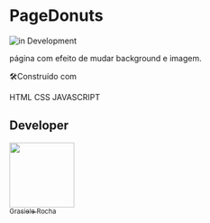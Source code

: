 # PageDonuts

![in Development](https://img.shields.io/badge/Project%20-%20JavaScript-green) 

página com efeito de mudar background e imagem.

🛠️Construído com

HTML
CSS
JAVASCRIPT


## Developer

[<img src="https://avatars.githubusercontent.com/u/104076058?v=4" width=115><br><sub>Grasiele Rocha</sub>](https://github.com/GrasieleRocha)
